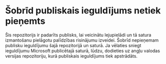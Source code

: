 # Šobrīd publiskais ieguldījums netiek pieņemts

Šis repozitorijs ir padarīts publisks, lai veicinātu lejupielādi un tā satura izmantošanu pielāgotu palīdzības risinājumu izveidei.
Šobrīd nepieņemam publisku ieguldījumu šajā repozitorijā un saturā.
Ja vēlaties sniegt ieguldījumu Microsoft publicētajā saturā, lūdzu, dodieties uz angļu valodas versijas repozitoriju, kurā publiskais ieguldījums tiek apstrādāts.
